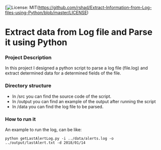 [![License: MIT](https://img.shields.io/badge/License-MIT-yellow.svg)(https://github.com/rshad/Extract-Information-from-Log-files-using-Python/blob/master/LICENSE)

# Extract data from Log file and Parse it using Python

### Project Description
In this project I designed a python script to parse a log file (file.log) and extract determined data for a determined fields of the file.

### Directory structure
* In /src you can find the source code of the script.
* In /output you can find an example of the output after running the script
* In /data you can find the log file to be parsed.

### How to run it
An example to run the log, can be like:
```
python getLastAlertLog.py -i ../data/alerts.log -o ../output/lastAlert.txt -d 2018/01/14
```

